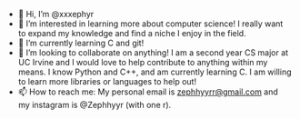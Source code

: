 - 👋 Hi, I’m @xxxephyr
- 👀 I’m interested in learning more about computer science! I really want to expand my knowledge and find a niche I enjoy in the field.
- 🌱 I’m currently learning C and git!
- 💞️ I’m looking to collaborate on anything! I am a second year CS major at UC Irvine and I would love to help contribute to anything within my means.
    I know Python and C++, and am currently learning C. I am willing to learn more libraries or languages to help out!
- 📫 How to reach me: My personal email is zephhyyrr@gmail.com and my instagram is @Zephhyyr (with one r).

<!---
xxxephyr/xxxephyr is a ✨ special ✨ repository because its `README.md` (this file) appears on your GitHub profile.
You can click the Preview link to take a look at your changes.
--->
